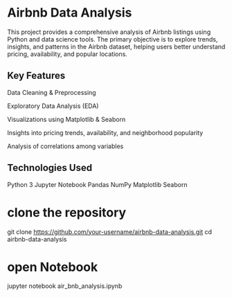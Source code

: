 # Airbnb Data Analysis

This project provides a comprehensive analysis of Airbnb listings using Python and data science tools. 
The primary objective is to explore trends, insights, and patterns in the Airbnb dataset, helping users better understand pricing, availability, and popular locations.

## Key Features
Data Cleaning & Preprocessing

Exploratory Data Analysis (EDA)

Visualizations using Matplotlib & Seaborn

Insights into pricing trends, availability, and neighborhood popularity

Analysis of correlations among variables

## Technologies Used

Python 3
Jupyter Notebook
Pandas
NumPy
Matplotlib
Seaborn

# clone the repository
git clone https://github.com/your-username/airbnb-data-analysis.git
cd airbnb-data-analysis

# open Notebook
jupyter notebook air_bnb_analysis.ipynb
